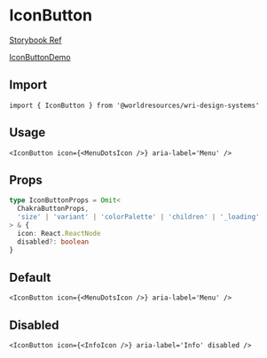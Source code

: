 # IconButton

[Storybook Ref](https://wri.github.io/wri-design-systems/?path=/docs/forms-buttons-icon-button--docs)

[IconButtonDemo](https://github.com/wri/wri-design-systems/blob/main/src/components/Forms/Buttons/IconButton/IconButtonDemo.tsx)

## Import

```tsx
import { IconButton } from '@worldresources/wri-design-systems'
```

## Usage

```tsx
<IconButton icon={<MenuDotsIcon />} aria-label='Menu' />
```

## Props

```ts
type IconButtonProps = Omit<
  ChakraButtonProps,
  'size' | 'variant' | 'colorPalette' | 'children' | '_loading'
> & {
  icon: React.ReactNode
  disabled?: boolean
}
```

## Default

```tsx
<IconButton icon={<MenuDotsIcon />} aria-label='Menu' />
```

## Disabled

```tsx
<IconButton icon={<InfoIcon />} aria-label='Info' disabled />
```
